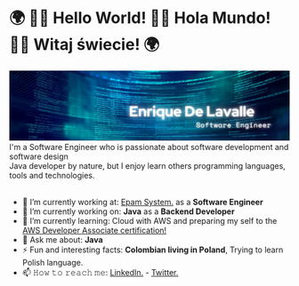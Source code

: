 # 🌍 👋🏾 **Hello World!** 👋🏾 **Hola Mundo!** 👋🏾 **Witaj świecie!** 🌍 

<img src="https://raw.githubusercontent.com/EnriqueDeLavalle/EnriqueDeLavalle/master/images/gh-header-image.png" alt="Enrique De Lavalle - Software Engineer">
I'm a Software Engineer who is passionate about software development and software design  <br>
Java developer by nature, but I enjoy learn others programming languages, tools and technologies.
 <br> <br> 

- 🏢 I’m currently working at: <a href="https://www.epam.com/"> Epam System.</a>  as a **Software Engineer**
- 🔭 I’m currently working on: **Java** as a **Backend Developer**
- 🌱 I’m currently learning: Cloud with AWS and preparing my self to the <a href="https://aws.amazon.com/certification/certified-developer-associate/"> AWS Developer Associate certification!</a>
- 💬 Ask me about: **Java**
- ⚡ Fun and interesting facts: **Colombian living in Poland**, Trying to learn Polish language.
- 📫 𝙷𝚘𝚠 𝚝𝚘 𝚛𝚎𝚊𝚌𝚑 𝚖𝚎:  <a href="https://www.linkedin.com/in/enrique-de-lavalle-rizo/"> LinkedIn.</a> -  <a href="https://twitter.com/EnriqueDLavalle"> Twitter.</a>

 <br> <br>

